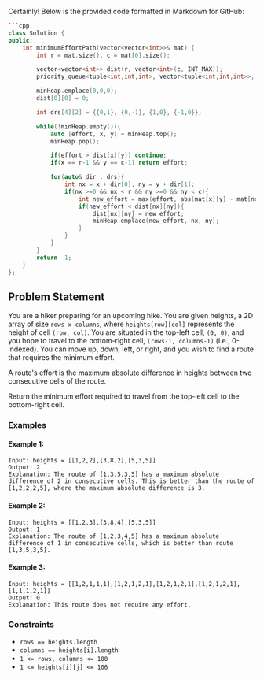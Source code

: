 Certainly! Below is the provided code formatted in Markdown for GitHub:

```cpp
```cpp
class Solution {
public:
    int minimumEffortPath(vector<vector<int>>& mat) {
        int r = mat.size(), c = mat[0].size();

        vector<vector<int>> dist(r, vector<int>(c, INT_MAX));
        priority_queue<tuple<int,int,int>, vector<tuple<int,int,int>>, greater<>> minHeap;

        minHeap.emplace(0,0,0);
        dist[0][0] = 0;

        int drs[4][2] = {{0,1}, {0,-1}, {1,0}, {-1,0}};

        while(!minHeap.empty()){
            auto [effort, x, y] = minHeap.top();
            minHeap.pop();

            if(effort > dist[x][y]) continue;
            if(x == r-1 && y == c-1) return effort;

            for(auto& dir : drs){
                int nx = x + dir[0], ny = y + dir[1];
                if(nx >=0 && nx < r && ny >=0 && ny < c){
                    int new_effort = max(effort, abs(mat[x][y] - mat[nx][ny]));
                    if(new_effort < dist[nx][ny]){
                        dist[nx][ny] = new_effort;
                        minHeap.emplace(new_effort, nx, ny);
                    }
                }
            }
        }    
        return -1;
    }
};
```

## Problem Statement

You are a hiker preparing for an upcoming hike. You are given heights, a 2D array of size `rows x columns`, where `heights[row][col]` represents the height of cell `(row, col)`. You are situated in the top-left cell, `(0, 0)`, and you hope to travel to the bottom-right cell, `(rows-1, columns-1)` (i.e., 0-indexed). You can move up, down, left, or right, and you wish to find a route that requires the minimum effort.

A route's effort is the maximum absolute difference in heights between two consecutive cells of the route.

Return the minimum effort required to travel from the top-left cell to the bottom-right cell.

### Examples

#### Example 1:
```plaintext
Input: heights = [[1,2,2],[3,8,2],[5,3,5]]
Output: 2
Explanation: The route of [1,3,5,3,5] has a maximum absolute difference of 2 in consecutive cells. This is better than the route of [1,2,2,2,5], where the maximum absolute difference is 3.
```

#### Example 2:
```plaintext
Input: heights = [[1,2,3],[3,8,4],[5,3,5]]
Output: 1
Explanation: The route of [1,2,3,4,5] has a maximum absolute difference of 1 in consecutive cells, which is better than route [1,3,5,3,5].
```

#### Example 3:
```plaintext
Input: heights = [[1,2,1,1,1],[1,2,1,2,1],[1,2,1,2,1],[1,2,1,2,1],[1,1,1,2,1]]
Output: 0
Explanation: This route does not require any effort.
```

### Constraints
- `rows == heights.length`
- `columns == heights[i].length`
- `1 <= rows, columns <= 100`
- `1 <= heights[i][j] <= 106`
```

